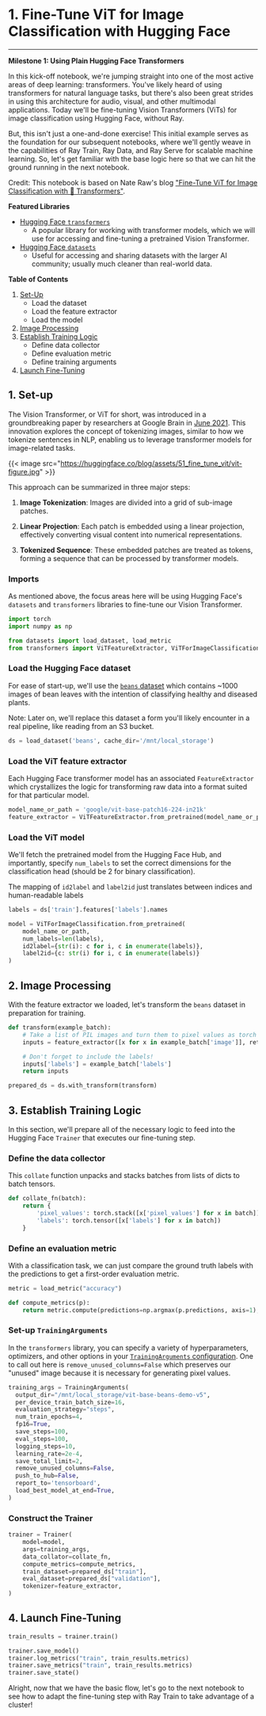# 1. Fine-Tune ViT for Image Classification with Hugging Face
---

**Milestone 1: Using Plain Hugging Face Transformers**

In this kick-off notebook, we're jumping straight into one of the most active areas of deep learning: transformers. You've likely heard of using transformers for natural language tasks, but there's also been great strides in using this architecture for audio, visual, and other multimodal applications. Today we'll be fine-tuning Vision Transformers (ViTs) for image classification using Hugging Face, without Ray.

But, this isn't just a one-and-done exercise! This initial example serves as the foundation for our subsequent notebooks, where we'll gently weave in the capabilities of Ray Train, Ray Data, and Ray Serve for scalable machine learning. So, let's get familiar with the base logic here so that we can hit the ground running in the next notebook.

Credit: This notebook is based on Nate Raw's blog ["Fine-Tune ViT for Image Classification with 🤗 Transformers"](https://huggingface.co/blog/fine-tune-vit).

**Featured Libraries**
* [Hugging Face `transformers`](https://huggingface.co/docs/transformers/index)
    * A popular library for working with transformer models, which we will use for accessing and fine-tuning a pretrained Vision Transformer.
* [Hugging Face `datasets`](https://huggingface.co/docs/datasets/index)
    * Useful for accessing and sharing datasets with the larger AI community; usually much cleaner than real-world data.

**Table of Contents**
1. [Set-Up](#1-set-up)
    * Load the dataset
    * Load the feature extractor
    * Load the model
2. [Image Processing](#2-image-processing)
3. [Establish Training Logic](#3-establish-training-logic)
    * Define data collector
    * Define evaluation metric
    * Define training arguments
4. [Launch Fine-Tuning](#4-launch-fine-tuning)

## 1. Set-up <a class="anchor" id="1-set-up"></a>

The Vision Transformer, or ViT for short, was introduced in a groundbreaking paper by researchers at Google Brain in [June 2021](https://arxiv.org/abs/2010.11929). This innovation explores the concept of tokenizing images, similar to how we tokenize sentences in NLP, enabling us to leverage transformer models for image-related tasks.

{{< image src="https://huggingface.co/blog/assets/51_fine_tune_vit/vit-figure.jpg" >}}

This approach can be summarized in three major steps:

1. **Image Tokenization**: Images are divided into a grid of sub-image patches.

2. **Linear Projection**: Each patch is embedded using a linear projection, effectively converting visual content into numerical representations.

3. **Tokenized Sequence**: These embedded patches are treated as tokens, forming a sequence that can be processed by transformer models.

### Imports

As mentioned above, the focus areas here will be using Hugging Face's `datasets` and `transformers` libraries to fine-tune our Vision Transformer.


```python
import torch
import numpy as np

from datasets import load_dataset, load_metric
from transformers import ViTFeatureExtractor, ViTForImageClassification, TrainingArguments, Trainer
```

### Load the Hugging Face dataset

For ease of start-up, we'll use the [`beans` dataset](https://huggingface.co/datasets/beans) which contains ~1000 images of bean leaves with the intention of classifying healthy and diseased plants.

Note: Later on, we'll replace this dataset a form you'll likely encounter in a real pipeline, like reading from an S3 bucket.


```python
ds = load_dataset('beans', cache_dir='/mnt/local_storage')
```

### Load the ViT feature extractor

Each Hugging Face transformer model has an associated `FeatureExtractor` which crystallizes the logic for transforming raw data into a format suited for that particular model.


```python
model_name_or_path = 'google/vit-base-patch16-224-in21k'
feature_extractor = ViTFeatureExtractor.from_pretrained(model_name_or_path)
```

### Load the ViT model

We'll fetch the pretrained model from the Hugging Face Hub, and importantly, specify `num_labels` to set the correct dimensions for the classification head (should be 2 for binary classification).

The mapping of `id2label` and `label2id` just translates between indices and human-readable labels


```python
labels = ds['train'].features['labels'].names

model = ViTForImageClassification.from_pretrained(
    model_name_or_path,
    num_labels=len(labels),
    id2label={str(i): c for i, c in enumerate(labels)},
    label2id={c: str(i) for i, c in enumerate(labels)}
)
```

## 2. Image Processing <a class="anchor" id="2-image-processing"></a>

With the feature extractor we loaded, let's transform the `beans` dataset in preparation for training.


```python
def transform(example_batch):
    # Take a list of PIL images and turn them to pixel values as torch tensors.
    inputs = feature_extractor([x for x in example_batch['image']], return_tensors='pt')

    # Don't forget to include the labels!
    inputs['labels'] = example_batch['labels']
    return inputs
```


```python
prepared_ds = ds.with_transform(transform)
```

## 3. Establish Training Logic <a class="anchor" id="3-establish-training-logic"></a>

In this section, we'll prepare all of the necessary logic to feed into the Hugging Face `Trainer` that executes our fine-tuning step.

### Define the data collector

This `collate` function unpacks and stacks batches from lists of dicts to batch tensors.


```python
def collate_fn(batch):
    return {
        'pixel_values': torch.stack([x['pixel_values'] for x in batch]),
        'labels': torch.tensor([x['labels'] for x in batch])
    }
```

### Define an evaluation metric

With a classification task, we can just compare the ground truth labels with the predictions to get a first-order evaluation metric.


```python
metric = load_metric("accuracy")

def compute_metrics(p):
    return metric.compute(predictions=np.argmax(p.predictions, axis=1), references=p.label_ids)
```

### Set-up `TrainingArguments`

In the `transformers` library, you can specify a variety of hyperparameters, optimizers, and other options in your [`TrainingArguments` configuration](https://huggingface.co/docs/transformers/v4.16.2/en/main_classes/trainer#transformers.TrainingArguments). One to call out here is `remove_unused_columns=False` which preserves our "unused" image because it is necessary for generating pixel values.


```python
training_args = TrainingArguments(
  output_dir="/mnt/local_storage/vit-base-beans-demo-v5",
  per_device_train_batch_size=16,
  evaluation_strategy="steps",
  num_train_epochs=4,
  fp16=True,
  save_steps=100,
  eval_steps=100,
  logging_steps=10,
  learning_rate=2e-4,
  save_total_limit=2,
  remove_unused_columns=False,
  push_to_hub=False,
  report_to='tensorboard',
  load_best_model_at_end=True,
)
```

### Construct the Trainer


```python
trainer = Trainer(
    model=model,
    args=training_args,
    data_collator=collate_fn,
    compute_metrics=compute_metrics,
    train_dataset=prepared_ds["train"],
    eval_dataset=prepared_ds["validation"],
    tokenizer=feature_extractor,
)
```

## 4. Launch Fine-Tuning <a class="anchor" id="4-launch-fine-tuning"></a>


```python
train_results = trainer.train()

trainer.save_model()
trainer.log_metrics("train", train_results.metrics)
trainer.save_metrics("train", train_results.metrics)
trainer.save_state()
```

Alright, now that we have the basic flow, let's go to the next notebook to see how to adapt the fine-tuning step with Ray Train to take advantage of a cluster!
